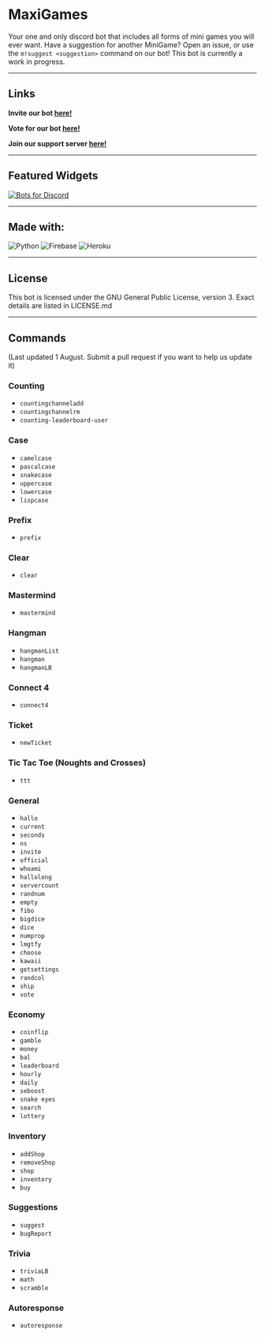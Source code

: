 # MaxiGames

Your one and only discord bot that includes all forms of mini games you will ever want. Have a suggestion for another MiniGame? Open an issue, or use the `m!suggest <suggestion>` command on our bot! This bot is currently a work in progress.

---

## Links

**Invite our bot <a href="https://discord.com/api/oauth2/authorize?client_id=863419048041381920&permissions=261188091120&scope=bot%20applications.commands">here!</a>**

**Vote for our bot <a href="https://top.gg/bot/863419048041381920/vote"> here!</a>**

**Join our support server <a href="https://discord.gg/BNm87Cvdx3">here!</a>**

---

## Featured Widgets

[![Bots for Discord](https://discords.com/bots/api/bot/863419048041381920/widget)](https://discords.com/bots/bots/863419048041381920)

---

## Made with:
![Python](https://img.shields.io/badge/python-3670A0?style=for-the-badge&logo=python&logoColor=ffdd54) ![Firebase](https://img.shields.io/badge/firebase-%23039BE5.svg?style=for-the-badge&logo=firebase) ![Heroku](https://img.shields.io/badge/heroku-%23430098.svg?style=for-the-badge&logo=heroku&logoColor=white)

---

## License
This bot is licensed under the GNU General Public License, version 3.
Exact details are listed in LICENSE.md

---

## Commands 
(Last updated 1 August. Submit a pull request if you want to help us update it)

### Counting

- `countingchanneladd`
- `countingchannelrm`
- `counting-leaderboard-user`

### Case

- `camelcase`
- `pascalcase`
- `snakecase`
- `uppercase`
- `lowercase`
- `lispcase`

### Prefix

- `prefix`

### Clear

- `clear`

### Mastermind

- `mastermind`

### Hangman

- `hangmanList`
- `hangman`
- `hangmanLB`

### Connect 4

- `connect4`

### Ticket

- `newTicket`

### Tic Tac Toe (Noughts and Crosses)

- `ttt`

### General

- `hallo`
- `current`
- `seconds`
- `ns`
- `invite`
- `official`
- `whoami`
- `hallolong`
- `servercount`
- `randnum`
- `empty`
- `fibo`
- `bigdice`
- `dice`
- `numprop`
- `lmgtfy`
- `choose`
- `kawaii`
- `getsettings`
- `randcol`
- `ship`
- `vote`

### Economy

- `coinflip`
- `gamble`
- `money`
- `bal`
- `leaderboard`
- `hourly`
- `daily`
- `seboost`
- `snake eyes`
- `search`
- `lottery`

### Inventory

- `addShop`
- `removeShop`
- `shop`
- `inventory`
- `buy`

### Suggestions

- `suggest`
- `bugReport`

### Trivia

- `triviaLB`
- `math`
- `scramble`

### Autoresponse

- `autoresponse`
